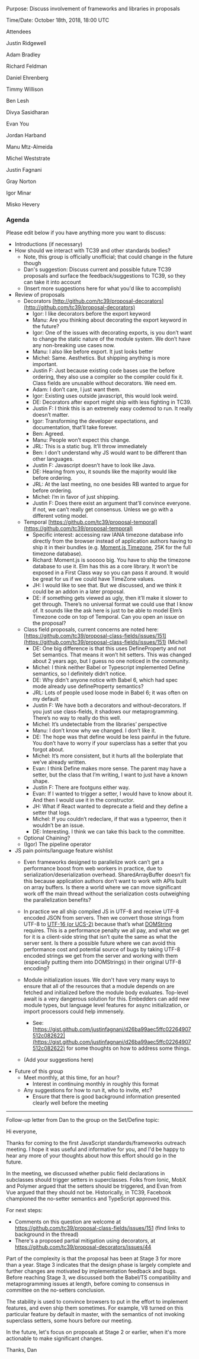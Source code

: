 Purpose: Discuss involvement of frameworks and libraries in proposals

Time/Date: October 18th, 2018, 18:00 UTC

Attendees 

Justin Ridgewell

Adam Bradley

Richard Feldman

Daniel Ehrenberg

Timmy Willison

Ben Lesh

Divya Sasidharan

Evan You

Jordan Harband

Manu Mtz-Almeida

Michel Weststrate

Justin Fagnani

Gray Norton

Igor Minar

Misko Hevery

### Agenda

Please edit below if you have anything more you want to discuss:

* Introductions (if necessary)
* How should we interact with TC39 and other standards bodies?
    * Note, this group is officially unofficial; that could change in the future though
    * Dan's suggestion: Discuss current and possible future TC39 proposals and surface the feedback/suggestions to TC39, so they can take it into account
    * (Insert more suggestions here for what you'd like to accomplish)
* Review of proposals
    * Decorators [http://github.com/tc39/proposal-decorators](http://github.com/tc39/proposal-decorators)
        * Igor: I like decorators before the export keyword
        * Manu: Are you thinking about decorating the export keyword in the future?
        * Igor: One of the issues with decorating exports, is you don’t want to change the static nature of the module system. We don’t have any non-breaking use cases now.
        * Manu: I also like before export. It just looks better
        * Michel: Same. Aesthetics. But shipping anything is more important.
        * Justin F: Just because existing code bases use the before ordering, they also use a compiler so the compiler could fix it. Class fields are unusable without decorators. We need em.
        * Adam: I don’t care, I just want them.
        * Igor: Existing uses outside javascript, this would look weird.
        * DE: Decorators after export might ship with less fighting in TC39.
        * Justin F: I think this is an extremely easy codemod to run. It really doesn’t matter.
        * Igor: Transforming the developer expectations, and documentation, that’ll take forever.
        * Ben: Agreed.
        * Manu: People won’t expect this change.
        * JRL: This is a static bug. It’ll throw immediately
        * Ben: I don’t understand why JS would want to be different than other languages.
        * Justin F: Javascript doesn’t have to look like Java.
        * DE: Hearing from you, it sounds like the majority would like before ordering.
        * JRL: At the last meeting, no one besides RB wanted to argue for before ordering.
        * Michel: I’m in favor of just shipping.
        * Justin F: Does there exist an argument that’ll convince everyone. If not, we can’t really get consensus. Unless we go with a different voting model.
    * Temporal [https://github.com/tc39/proposal-temporal](https://github.com/tc39/proposal-temporal)
        * Specific interest: accessing raw IANA timezone database info directly from the browser instead of application authors having to ship it in their bundles (e.g. [Moment.js Timezone](https://momentjs.com/timezone/), 25K for the full timezone database).
        * Richard: Moment.js is sooooo big. You have to ship the timezone database to use it. Elm has this as a core library. It won’t be exposed in a First Class way so you can pass it around. It would be great for us if we could have TimeZone values.
        * JH: I would like to see that. But we discussed, and we think it could be an addon in a later proposal.
        * DE: if something gets viewed as ugly, then it’ll make it slower to get through. There’s no universal format we could use that I know of. It sounds like the ask here is just to be able to model Elm’s Timezone code on top of Temporal. Can you open an issue on the proposal?
    * Class field proposals, current concerns are noted here: [https://github.com/tc39/proposal-class-fields/issues/151](https://github.com/tc39/proposal-class-fields/issues/151) (Michel)
        * DE: One big difference is that this uses DefineProperty and not Set semantics. That means it won’t hit setters. This was changed about 2 years ago, but I guess no one noticed in the community.
        * Michel: I think neither Babel or Typescript implemented Define semantics, so I definitely didn’t notice.
        * DE: Why didn't anyone notice with Babel 6, which had spec mode already use defineProperty semantics?
        * JRL: Lots of people used loose mode in Babel 6; it was often on my default
        * Justin F: We have both a decorators and without-decorators. If you just use class-fields, it shadows our metaprogramming. There’s no way to really do this well.
        * Michel: It’s undetectable from the libraries’ perspective
        * Manu: I don’t know why we changed. I don’t like it.
        * DE: The hope was that define would be less painful in the future. You don’t have to worry if your superclass has a setter that you forgot about.
        * Michel: It’s more consistent, but it hurts all the boilerplate that we’ve already written.
        * Evan: I think Define makes more sense. The parent may have a setter, but the class that I’m writing, I want to just have a known shape.
        * Justin F: There are footguns either way.
        * Evan: If I wanted to trigger a setter, I would have to know about it. And then I would use it in the constructor.
        * JH: What if React wanted to deprecate a field and they define a setter that logs.
        * Michel: If you couldn’t redeclare, if that was a typeerror, then it wouldn’t be an issue.
        * DE: Interesting. I think we can take this back to the committee.
    * Optional Chaining?
    * (Igor) The pipeline operator
* JS pain points/language feature wishlist
    * Even frameworks designed to parallelize work can’t get a performance boost from web workers in practice, due to serialization/deserialization overhead. SharedArrayBuffer doesn’t fix this because application authors don’t want to work with APIs built on array buffers. Is there a world where we can move significant work off the main thread without the serialization costs outweighing the parallelization benefits?
    * In practice we all ship compiled JS in UTF-8 and receive UTF-8 encoded JSON from servers. Then we convert those strings from UTF-8 to [UTF-16 (or UCS-2)](https://mathiasbynens.be/notes/javascript-encoding) because that’s what [DOMString](https://developer.mozilla.org/en-US/docs/Web/API/DOMString) requires. This is a performance penalty we all pay, and what we get for it is a client-side string that isn’t quite the same as what the server sent. Is there a possible future where we can avoid this performance cost and potential source of bugs by taking UTF-8 encoded strings we get from the server and working with them (especially putting them into DOMStrings) in their original UTF-8 encoding?
    * Module initialization issues. We don't have very many ways to ensure that all of the resources that a module depends on are fetched and initialized before the module body evaluates. Top-level await is a very dangerous solution for this. Embedders can add new module types, but language level features for async initialization, or import processors could help immensely.
        * See: [https://gist.github.com/justinfagnani/d26ba99aec5ffc02264907512c082622](https://gist.github.com/justinfagnani/d26ba99aec5ffc02264907512c082622) for some thoughts on how to address some things.

    * (Add your suggestions here)
* Future of this group
    * Meet monthly, at this time, for an hour?
        * Interest in continuing monthly in roughly this format
    * Any suggestions for how to run it, who to invite, etc?
        * Ensure that there is good background information presented clearly well before the meeting

----

Follow-up letter from Dan to the group on the Set/Define topic:

Hi everyone,

Thanks for coming to the first JavaScript standards/frameworks outreach meeting. I hope it was useful and informative for you, and I'd be happy to hear any more of your thoughts about how this effort should go in the future.

In the meeting, we discussed whether public field declarations in subclasses should trigger setters in superclasses. Folks from Ionic, MobX and Polymer argued that the setters should be triggered, and Evan from Vue argued that they should not be. Historically, in TC39, Facebook championed the no-setter semantics and TypeScript approved this.

For next steps:

- Comments on this question are welcome at https://github.com/tc39/proposal-class-fields/issues/151 (find links to background in the thread)
- There's a proposed partial mitigation using decorators, at https://github.com/tc39/proposal-decorators/issues/44

Part of the complexity is that the proposal has been at Stage 3 for more than a year. Stage 3 indicates that the design phase is largely complete and further changes are motivated by implementation feedback and bugs. Before reaching Stage 3, we discussed both the Babel/TS compatibility and metaprogramming issues at length, before coming to consensus in committee on the no-setters conclusion.

The stability is used to convince browsers to put in the effort to implement features, and even ship them sometimes. For example, V8 turned on this particular feature by default in master, with the semantics of not invoking superclass setters, some hours before our meeting.

In the future, let's focus on proposals at Stage 2 or earlier, when it's more actionable to make significant changes.

Thanks,
Dan

